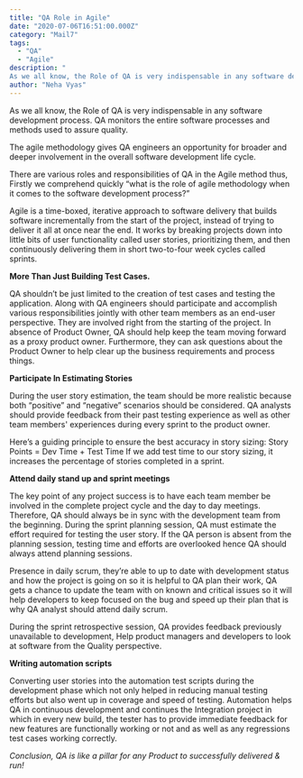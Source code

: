 ```yaml
---
title: "QA Role in Agile"
date: "2020-07-06T16:51:00.000Z"
category: "Mail7"
tags:
  - "QA"
  - "Agile"
description: "
As we all know, the Role of QA is very indispensable in any software development process. QA monitors the entire software processes and methods used to assure quality..."
author: "Neha Vyas"
---
```



As we all know, the Role of QA is very indispensable in any software development process. QA monitors the entire software processes and methods used to assure quality.  

The agile methodology gives QA engineers an opportunity for broader and deeper involvement in the overall software development life cycle.

There are various roles and responsibilities of QA in the Agile method thus, Firstly we comprehend quickly “what is the role of agile methodology when it comes to the software development process?”

Agile is a time-boxed, iterative approach to software delivery that builds software incrementally from the start of the project, instead of trying to deliver it all at once near the end.
It works by breaking projects down into little bits of user functionality called user stories, prioritizing them, and then continuously delivering them in short two-to-four week cycles called sprints.  

**More Than Just Building Test Cases.** 

QA shouldn’t be just limited to the creation of test cases and testing the application. Along with QA engineers should participate and accomplish various responsibilities jointly with other team members as an end-user perspective. They are involved right from the starting of the project. In absence of Product Owner, QA should help keep the team moving forward as a proxy product owner. Furthermore, they can ask questions about the Product Owner to help clear up the business requirements and process things.

**Participate In Estimating Stories**

During the user story estimation, the team should be more realistic because both “positive” and “negative” scenarios should be considered. QA analysts should provide feedback from their past testing experience as well as other team members' experiences during every sprint to the product owner.

Here’s a guiding principle to ensure the best accuracy in story sizing:
Story Points = Dev Time + Test Time
If we add test time to our story sizing, it increases the percentage of stories completed in a sprint.  

**Attend daily stand up and sprint meetings** 

The key point of any project success is to have each team member be involved in the complete project cycle and the day to day meetings. Therefore, QA should always be in sync with the development team from the beginning. During the sprint planning session, QA must estimate the effort required for testing the user story. If the QA person is absent from the planning session, testing time and efforts are overlooked hence QA should always attend planning sessions.

Presence in daily scrum, they’re able to up to date with development status and how the project is going on so it is helpful to QA plan their work, QA gets a chance to update the team with on known and critical issues so it will help developers to keep focused on the bug and speed up their plan that is why QA analyst should attend daily scrum.

During the sprint retrospective session, QA provides feedback previously unavailable to development, Help product managers and developers to look at software from the Quality perspective.  

**Writing automation scripts**

Converting user stories into the automation test scripts during the development phase which not only helped in reducing manual testing efforts but also went up in coverage and speed of testing. Automation helps QA in continuous development and continues the Integration project in which in every new build, the tester has to provide immediate feedback for new features are functionally working or not and as well as any regressions test cases working correctly.  

*Conclusion, QA is like a pillar for any Product to successfully delivered & run!*
